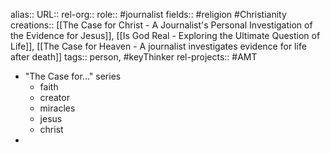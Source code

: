 alias::
URL::
rel-org::
role:: #journalist
fields:: #religion #Christianity
creations:: [[The Case for Christ - A Journalist's Personal Investigation of the Evidence for Jesus]], [[Is God Real - Exploring the Ultimate Question of Life]], [[The Case for Heaven - A journalist investigates evidence for life after death]]
tags:: person, #keyThinker
rel-projects:: #AMT


- "The Case for..." series
	- faith
	- creator
	- miracles
	- jesus
	- christ
-

